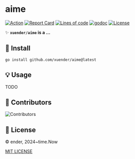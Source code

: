 # aime

[![Action][action-svg]][action-url]
[![Report Card][goreport-svg]][goreport-url]
[![Lines of code][lines-svg]][lines-url]
[![godoc][godoc-svg]][godoc-url]
[![License][license-svg]][license-url]

✨ **`xuender/aime` is a ...**

## 🚀 Install

```shell
go install github.com/xuender/aime@latest
```

## 💡 Usage

TODO

## 👤 Contributors

![Contributors][contributors-svg]

## 📝 License

© ender, 2024~time.Now

[MIT LICENSE][license-url]

[action-url]: https://github.com/xuender/aime/actions
[action-svg]: https://github.com/xuender/aime/workflows/Go/badge.svg

[goreport-url]: https://goreportcard.com/report/github.com/xuender/aime
[goreport-svg]: https://goreportcard.com/badge/github.com/xuender/aime

[godoc-url]: https://godoc.org/github.com/xuender/aime
[godoc-svg]: https://godoc.org/github.com/xuender/aime?status.svg

[license-url]: https://github.com/xuender/aime/blob/master/LICENSE
[license-svg]: https://img.shields.io/badge/license-MIT-blue.svg

[contributors-svg]: https://contrib.rocks/image?repo=xuender/aime

[lines-svg]: https://sloc.xyz/github/xuender/aime
[lines-url]: https://github.com/boyter/scc
